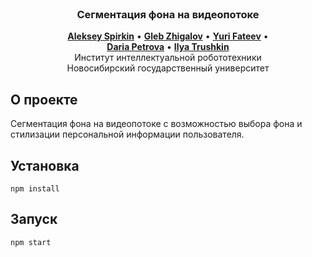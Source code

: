 <!-- PROJECT LOGO -->
<br />
<p align="center">
  <!-- <img src="src/preview.jpg" width=200> -->
  <h3 align="center">Сегментация фона на видеопотоке</h3>
</p>

<p align="center">
  <a href=""><b>Aleksey Spirkin</b></a> •
  <a href=""><b>Gleb Zhigalov</b></a> •
  <a href=""><b>Yuri Fateev</b></a> •
  <br />
  <a href=""><b>Daria Petrova</b></a> •
  <a href=""><b>Ilya Trushkin</b></a>
  <br />
  Институт интеллектуальной робототехники
  <br />
  Новосибирский государственный университет
</p>

## О проекте

Сегментация фона на видеопотоке с возможностью выбора фона и стилизации персональной информации пользователя.

## Установка

```
npm install
```

## Запуск

```
npm start
```
